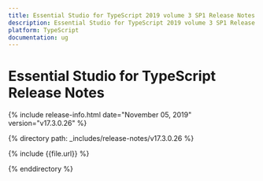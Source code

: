 ```yaml
---
title: Essential Studio for TypeScript 2019 volume 3 SP1 Release Notes  
description: Essential Studio for TypeScript 2019 volume 3 SP1 Release Notes  
platform: TypeScript
documentation: ug
---
```


# Essential Studio for TypeScript  Release Notes  

{% include release-info.html date="November 05, 2019"  version="v17.3.0.26" %} 


{% directory path: _includes/release-notes/v17.3.0.26 %}

{% include {{file.url}} %}

{% enddirectory %}